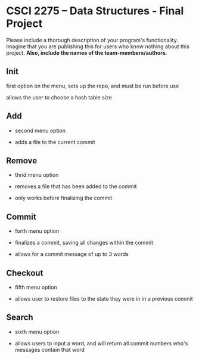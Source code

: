 # CSCI 2275 – Data Structures - Final Project

Please include a thorough description of your program's functionality. Imagine that you are publishing this for users who know nothing about this project. **Also, include the names of the team-members/authors**. 

## Init 

  first option on the menu, sets up the repo, and must be run before use
  
  allows the user to choose a hash table size
  
## Add

  - second menu option
  
  - adds a file to the current commit
  
## Remove

  - thrid menu option
  
  - removes a file that has been added to the commit
  
  - only works before finalizing the commit
  
## Commit

  - forth menu option
  
  - finalizes a commit, saving all changes within the commit
  
  - allows for a commit message of up to 3 words 
  
## Checkout

  - fifth menu option
  
  - allows user to restore files to the state they were in in a previous commit
  
## Search

   - sixth menu option
  
  - allows users to input a word, and will return all commit numbers who's messages contain that word
  
